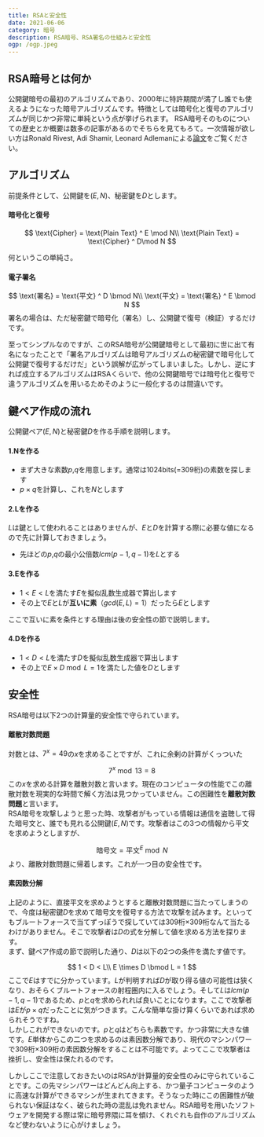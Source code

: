 ```yaml
---
title: RSAと安全性
date: 2021-06-06
category: 暗号
description: RSA暗号、RSA署名の仕組みと安全性
ogp: /ogp.jpeg
---
```


## RSA暗号とは何か
公開鍵暗号の最初のアルゴリズムであり、2000年に特許期間が満了し誰でも使えるようになった暗号アルゴリズムです。特徴としては暗号化と復号のアルゴリズムが同じかつ非常に単純という点が挙げられます。
RSA暗号そのものについての歴史とか概要は数多の記事があるのでそちらを見てもろて。一次情報が欲しい方はRonald Rivest, Adi Shamir, Leonard Adlemanによる[論文](https://people.csail.mit.edu/rivest/Rsapaper.pdf)をご覧ください。

## アルゴリズム
前提条件として、公開鍵を$(E,N)$、秘密鍵を$D$とします。
#### 暗号化と復号

$$ 
\text{Cipher} = \text{Plain Text} ^ E \mod N\\
\text{Plain Text} = \text{Cipher} ^ D\mod N
$$

何というこの単純さ。

#### 電子署名
$$
\text{署名} = \text{平文} ^ D \bmod N\\
\text{平文} = \text{署名} ^ E \bmod N
$$
署名の場合は、ただ秘密鍵で暗号化（署名）し、公開鍵で復号（検証）するだけです。

至ってシンプルなのですが、このRSA暗号が公開鍵暗号として最初に世に出て有名になったことで「署名アルゴリズムは暗号アルゴリズムの秘密鍵で暗号化して公開鍵で復号するだけだ」という誤解が広がってしまいました。しかし、逆にすれば成立するアルゴリズムはRSAくらいで、他の公開鍵暗号では暗号化と復号で違うアルゴリズムを用いるためそのように一般化するのは間違いです。

## 鍵ペア作成の流れ
公開鍵ペア$(E,N)$と秘密鍵$D$を作る手順を説明します。

#### 1.Nを作る
- まず大きな素数$p$,$q$を用意します。通常は1024bits(=309桁)の素数を探します
- $p \times q$を計算し、これを$N$とします

#### 2.Lを作る
$L$は鍵として使われることはありませんが、$E$と$D$を計算する際に必要な値になるので先に計算しておきましょう。
- 先ほどの$p$,$q$の最小公倍数$lcm(p-1,q-1)$を$L$とする

#### 3.Eを作る
- $1 < E < L$を満たす$E$を擬似乱数生成器で算出します
- その上で$E$と$L$が**互いに素**（$gcd(E,L) = 1$）だったら$E$とします

ここで互いに素を条件とする理由は後の安全性の節で説明します。

#### 4.Dを作る
- $1 < D < L$を満たす$D$を擬似乱数生成器で算出します
- その上で$E \times D \bmod L = 1$を満たした値を$D$とします

## 安全性
RSA暗号は以下2つの計算量的安全性で守られています。

#### 離散対数問題
対数とは、$7^x = 49$の$x$を求めることですが、これに余剰の計算がくっついた

$$
7^x \bmod 13 = 8
$$
この$x$を求める計算を離散対数と言います。現在のコンピュータの性能でこの離散対数を現実的な時間で解く方法は見つかっていません。この困難性を**離散対数問題**と言います。<br>
RSA暗号を攻撃しようと思った時、攻撃者がもっている情報は通信を盗聴して得た暗号文と、誰でも見れる公開鍵$(E,N)$です。攻撃者はこの3つの情報から平文を求めようとしますが、

$$
\text{暗号文} = \text{平文}^E \bmod N
$$
より、離散対数問題に帰着します。これが一つ目の安全性です。

#### 素因数分解
上記のように、直接平文を求めようとすると離散対数問題に当たってしまうので、今度は秘密鍵$D$を求めて暗号文を復号する方法で攻撃を試みます。といってもブルートフォースで当てずっぽうで探していては309桁×309桁なんて当たるわけがありません。そこで攻撃者は$D$の式を分解して値を求める方法を探ります。<br>
まず、鍵ペア作成の節で説明した通り、$D$は以下の2つの条件を満たす値です。

$$
1 < D < L\\
E \times D \bmod L = 1
$$
ここで$E$はすでに分かっています。$L$が判明すれば$D$が取り得る値の可能性は狭くなり、おそらくブルートフォースの射程圏内に入るでしょう。そして$L$は$lcm(p-1, q-1)$であるため、$p$と$q$を求められれば良いことになります。ここで攻撃者は$E$が$p \times q$だったことに気がつきます。こんな簡単な掛け算くらいであれば求められそうですね。<br>
しかしこれができないのです。$p$と$q$はどちらも素数です。かつ非常に大きな値です。$E$単体からこの二つを求めるのは素因数分解であり、現代のマシンパワーで309桁×309桁の素因数分解をすることは不可能です。よってここで攻撃者は挫折し、安全性は保たれるのです。

しかしここで注意しておきたいのはRSAが計算量的安全性のみに守られていることです。この先マシンパワーはどんどん向上する、かつ量子コンピュータのように高速な計算ができるマシンが生まれてきます。そうなった時にこの困難性が破られない保証はなく、破られた時の混乱は免れません。RSA暗号を用いたソフトウェアを開発する際は常に暗号界隈に耳を傾け、くれぐれも自作のアルゴリズムなど使わないように心がけましょう。
